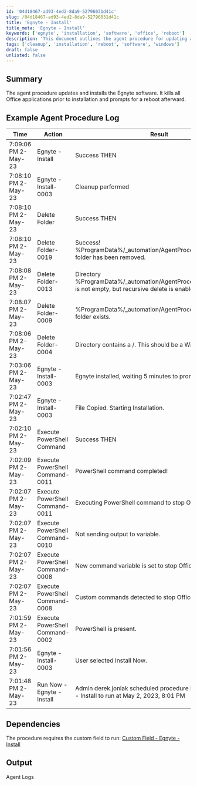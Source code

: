 ```yaml
---
id: '04d18467-ad93-4ed2-8da9-52796031d41c'
slug: /04d18467-ad93-4ed2-8da9-52796031d41c
title: 'Egnyte - Install'
title_meta: 'Egnyte - Install'
keywords: ['egnyte', 'installation', 'software', 'office', 'reboot']
description: 'This document outlines the agent procedure for updating and installing the Egnyte software, including the steps taken to kill all Office applications prior to installation and prompting for a reboot afterward. The example agent procedure log provides detailed insights into the actions and results of the installation process.'
tags: ['cleanup', 'installation', 'reboot', 'software', 'windows']
draft: false
unlisted: false
---
```


## Summary

The agent procedure updates and installs the Egnyte software. It kills all Office applications prior to installation and prompts for a reboot afterward.

## Example Agent Procedure Log

| Time                    | Action                      | Result                                                                                              | User          |
|-------------------------|-----------------------------|-----------------------------------------------------------------------------------------------------|---------------|
| 7:09:06 PM 2-May-23    | Egnyte - Install            | Success THEN                                                                                         | derek.joniak  |
| 7:08:10 PM 2-May-23    | Egnyte - Install-0003      | Cleanup performed                                                                                    | derek.joniak  |
| 7:08:10 PM 2-May-23    | Delete Folder               | Success THEN                                                                                         | derek.joniak  |
| 7:08:10 PM 2-May-23    | Delete Folder-0019         | Success! %ProgramData%/_automation/AgentProcedure/EgnyteInstall folder has been removed.           | derek.joniak  |
| 7:08:08 PM 2-May-23    | Delete Folder-0013         | Directory %ProgramData%/_automation/AgentProcedure/EgnyteInstall is not empty, but recursive delete is enabled - removing... | derek.joniak  |
| 7:08:07 PM 2-May-23    | Delete Folder-0009         | %ProgramData%/_automation/AgentProcedure/EgnyteInstall folder exists.                              | derek.joniak  |
| 7:08:06 PM 2-May-23    | Delete Folder-0004         | Directory contains a /. This should be a Windows folder.                                           | derek.joniak  |
| 7:03:06 PM 2-May-23    | Egnyte - Install-0003      | Egnyte installed, waiting 5 minutes to prompt for reboot                                           | derek.joniak  |
| 7:02:47 PM 2-May-23    | Egnyte - Install-0003      | File Copied. Starting Installation.                                                                 | derek.joniak  |
| 7:02:10 PM 2-May-23    | Execute PowerShell Command   | Success THEN                                                                                         | derek.joniak  |
| 7:02:09 PM 2-May-23    | Execute PowerShell Command-0011 | PowerShell command completed!                                                                        | derek.joniak  |
| 7:02:07 PM 2-May-23    | Execute PowerShell Command-0011 | Executing PowerShell command to stop Office processes...                                            | derek.joniak  |
| 7:02:07 PM 2-May-23    | Execute PowerShell Command-0010 | Not sending output to variable.                                                                       | derek.joniak  |
| 7:02:07 PM 2-May-23    | Execute PowerShell Command-0008 | New command variable is set to stop Office processes.                                                | derek.joniak  |
| 7:02:07 PM 2-May-23    | Execute PowerShell Command-0008 | Custom commands detected to stop Office processes.                                                  | derek.joniak  |
| 7:01:59 PM 2-May-23    | Execute PowerShell Command-0002 | PowerShell is present.                                                                               | derek.joniak  |
| 7:01:56 PM 2-May-23    | Egnyte - Install-0003      | User selected Install Now.                                                                           | derek.joniak  |
| 7:01:48 PM 2-May-23    | Run Now - Egnyte - Install  | Admin derek.joniak scheduled procedure Run Now - Egnyte - Install to run at May 2, 2023, 8:01 PM  | derek.joniak  |

## Dependencies

The procedure requires the custom field to run: [Custom Field - Egnyte - Install](/docs/03f423c9-8538-42c0-9822-b7c92befb215)

## Output

Agent Logs


